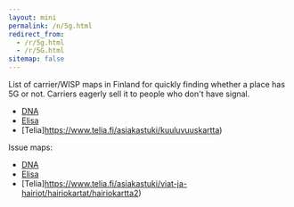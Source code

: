 ```yaml
---
layout: mini
permalink: /n/5g.html
redirect_from:
  - /r/5g.html
  - /r/5G.html
sitemap: false
---
```


List of carrier/WISP maps in Finland for quickly finding whether a place
has 5G or not. Carriers eagerly sell it to people who don't have signal.

- [DNA](https://www.dna.fi/kuuluvuuskartta)
- [Elisa](https://elisa.fi/kuuluvuus/)
- [Telia]https://www.telia.fi/asiakastuki/kuuluvuuskartta)

Issue maps:

- [DNA](https://www.dna.fi/hairiotilanteet-hairiokartta)
- [Elisa](https://elisa.fi/kartat/#mobile)
- [Telia]https://www.telia.fi/asiakastuki/viat-ja-hairiot/hairiokartat/hairiokartta2)
